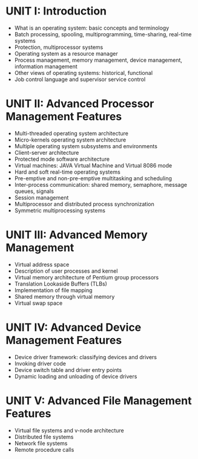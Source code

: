 # UNIT I: Introduction
- What is an operating system: basic concepts and terminology
- Batch processing, spooling, multiprogramming, time-sharing, real-time systems
- Protection, multiprocessor systems
- Operating system as a resource manager
- Process management, memory management, device management, information management
- Other views of operating systems: historical, functional
- Job control language and supervisor service control

# UNIT II: Advanced Processor Management Features
- Multi-threaded operating system architecture
- Micro-kernels operating system architecture
- Multiple operating system subsystems and environments
- Client-server architecture
- Protected mode software architecture
- Virtual machines: JAVA Virtual Machine and Virtual 8086 mode
- Hard and soft real-time operating systems
- Pre-emptive and non-pre-emptive multitasking and scheduling
- Inter-process communication: shared memory, semaphore, message queues, signals
- Session management
- Multiprocessor and distributed process synchronization
- Symmetric multiprocessing systems

# UNIT III: Advanced Memory Management
- Virtual address space
- Description of user processes and kernel
- Virtual memory architecture of Pentium group processors
- Translation Lookaside Buffers (TLBs)
- Implementation of file mapping
- Shared memory through virtual memory
- Virtual swap space

# UNIT IV: Advanced Device Management Features
- Device driver framework: classifying devices and drivers
- Invoking driver code
- Device switch table and driver entry points
- Dynamic loading and unloading of device drivers

# UNIT V: Advanced File Management Features
- Virtual file systems and v-node architecture
- Distributed file systems
- Network file systems
- Remote procedure calls